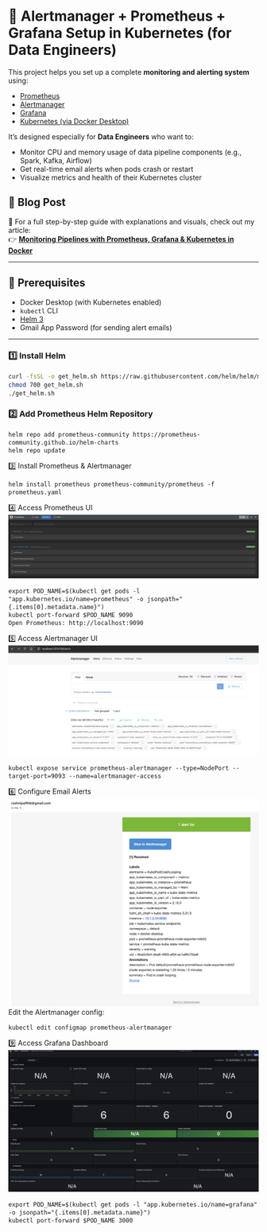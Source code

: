 # 🚨 Alertmanager + Prometheus + Grafana Setup in Kubernetes (for Data Engineers)

This project helps you set up a complete **monitoring and alerting system** using:

- [Prometheus](https://prometheus.io/)
- [Alertmanager](https://prometheus.io/docs/alerting/latest/alertmanager/)
- [Grafana](https://grafana.com/)
- [Kubernetes (via Docker Desktop)](https://www.docker.com/products/docker-desktop)

It’s designed especially for **Data Engineers** who want to:
- Monitor CPU and memory usage of data pipeline components (e.g., Spark, Kafka, Airflow)
- Get real-time email alerts when pods crash or restart
- Visualize metrics and health of their Kubernetes cluster

## 📖 Blog Post

📝 For a full step-by-step guide with explanations and visuals, check out my article:  
👉 [**Monitoring Pipelines with Prometheus, Grafana & Kubernetes in Docker**](https://medium.com/@palroshni43/monitoring-pipelines-with-prometheus-grafana-kubernetes-in-docker-7e0b1a61c618)


---

## 🧰 Prerequisites

- Docker Desktop (with Kubernetes enabled)
- `kubectl` CLI
- [Helm 3](https://helm.sh/docs/intro/install/)
- Gmail App Password (for sending alert emails)

---

### 1️⃣ Install Helm

```bash
curl -fsSL -o get_helm.sh https://raw.githubusercontent.com/helm/helm/main/scripts/get-helm-3
chmod 700 get_helm.sh
./get_helm.sh
```
### 2️⃣ Add Prometheus Helm Repository
```
helm repo add prometheus-community https://prometheus-community.github.io/helm-charts
helm repo update
```
3️⃣ Install Prometheus & Alertmanager
```
helm install prometheus prometheus-community/prometheus -f prometheus.yaml
```
4️⃣ Access Prometheus UI
![Grafana Kubernetes Dashboard](./snapshot-4.png)
```
export POD_NAME=$(kubectl get pods -l "app.kubernetes.io/name=prometheus" -o jsonpath="{.items[0].metadata.name}")
kubectl port-forward $POD_NAME 9090
Open Prometheus: http://localhost:9090
```
5️⃣ Access Alertmanager UI
![Prometheus Rule Groups](./snapshot-5.png)
```
kubectl expose service prometheus-alertmanager --type=NodePort --target-port=9093 --name=alertmanager-access
```
6️⃣ Configure Email Alerts
![Prometheus Alert Rules](./Snapshot-1.png)
Edit the Alertmanager config:
```
kubectl edit configmap prometheus-alertmanager
```
9️⃣ Access Grafana Dashboard
![Alertmanager Alerts](./Snapshot-2.png)

```
export POD_NAME=$(kubectl get pods -l "app.kubernetes.io/name=grafana" -o jsonpath="{.items[0].metadata.name}")
kubectl port-forward $POD_NAME 3000
```


